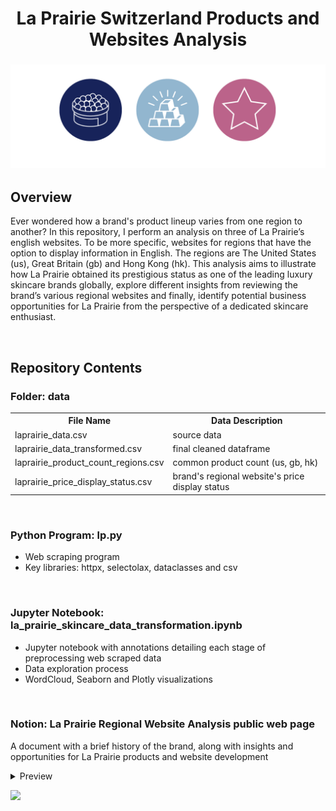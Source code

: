 <h1 align="center">
	La Prairie Switzerland Products and Websites Analysis
</h1>

<h3 align="center">
	<img src="https://github.com/DOCUVESTA/la-prairie-luxury-skincare-makeup-analysis/blob/5160c2f1d8989ab95cfc8b674172dc26910a0602/assets/header_lp.png"/>
</h3>


## Overview
Ever wondered how a brand's product lineup varies from one region to another? In this repository, I perform an analysis on three of La Prairie’s english websites. To be more specific, websites for regions that have the option to display information in English. The regions are The United States (us), Great Britain (gb) and Hong Kong (hk). This analysis aims to illustrate how La Prairie obtained its prestigious status as one of the leading luxury skincare brands globally, explore different insights from reviewing the brand’s various regional websites and finally, identify potential business opportunities for La Prairie from the perspective of a dedicated skincare enthusiast.

<br>

## Repository Contents
### Folder: data
<table style="width:100%">
    <tr>
        <th>File Name</th>
        <th>Data Description</th>
    </tr>
    <tr>
        <td>laprairie_data.csv</td>
        <td>source data</td>
    </tr>
    <tr>
        <td>laprairie_data_transformed.csv</td>
        <td>final cleaned dataframe</td>
    </tr>
    <tr>
        <td>laprairie_product_count_regions.csv</td>
        <td>common product count (us, gb, hk)</td>
    </tr>
    <tr>
        <td>laprairie_price_display_status.csv</td>
        <td>brand's regional website's price display status </td>
    </tr>
</table>

<br>

### Python Program: lp.py
- Web scraping program
- Key libraries: httpx, selectolax, dataclasses and csv

<br>

### Jupyter Notebook: la_prairie_skincare_data_transformation.ipynb
- Jupyter notebook with annotations detailing each stage of preprocessing web scraped data
- Data exploration process
- WordCloud, Seaborn and Plotly visualizations

<br>

### Notion: La Prairie Regional Website Analysis public web page
A document with a brief history of the brand, along with insights and opportunities for La Prairie products and website development
</details>
<details closed>
<summary>Preview</summary>
<br>
	
![Report](https://github.com/DOCUVESTA/la-prairie-luxury-skincare-makeup-analysis/blob/5160c2f1d8989ab95cfc8b674172dc26910a0602/assets/preview_report_lp.png)	
</details>

<p>
  <a href="https://docuvesta.notion.site/La-Prairie-Regional-Website-Analysis-e04b3082f7d7467b8a3312d4cc96487a?pvs=4"><img src="https://img.shields.io/badge/Access-webpage-blue?style=for-the-badge&color=%23EBCFB3"></a>
</p>

<br>
